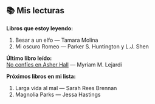 ## 📚 Mis lecturas

**Libros que estoy leyendo:**  
  1. Besar a un elfo — Tamara Molina  
  2. Mi oscuro Romeo — Parker S. Huntington y L.J. Shen  

**Último libro leído:**  
  [No confíes en Asher Hall](/Usuarios/Lucía/Mis%20reseñas/No%20confíes%20en%20Asher%20Hall.md) — Myriam M. Lejardi  

**Próximos libros en mi lista:**  
  1. Larga vida al mal — Sarah Rees Brennan  
  2. Magnolia Parks — Jessa Hastings